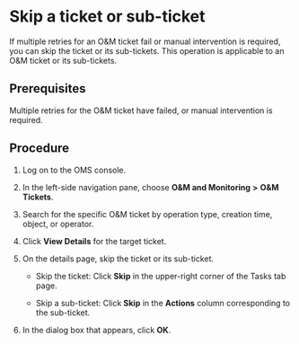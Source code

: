 # Skip a ticket or sub-ticket

If multiple retries for an O\&M ticket fail or manual intervention is required, you can skip the ticket or its sub-tickets. This operation is applicable to an O\&M ticket or its sub-tickets.

## Prerequisites

Multiple retries for the O\&M ticket have failed, or manual intervention is required.

## Procedure

1. Log on to the OMS console.

2. In the left-side navigation pane, choose **O\&M and Monitoring** **\>** **O\&M Tickets**.

3. Search for the specific O\&M ticket by operation type, creation time, object, or operator.

4. Click **View Details** for the target ticket.

5. On the details page, skip the ticket or its sub-ticket.

   * Skip the ticket: Click **Skip** in the upper-right corner of the Tasks tab page.

   * Skip a sub-ticket: Click **Skip** in the **Actions** column corresponding to the sub-ticket.

6. In the dialog box that appears, click **OK**.
